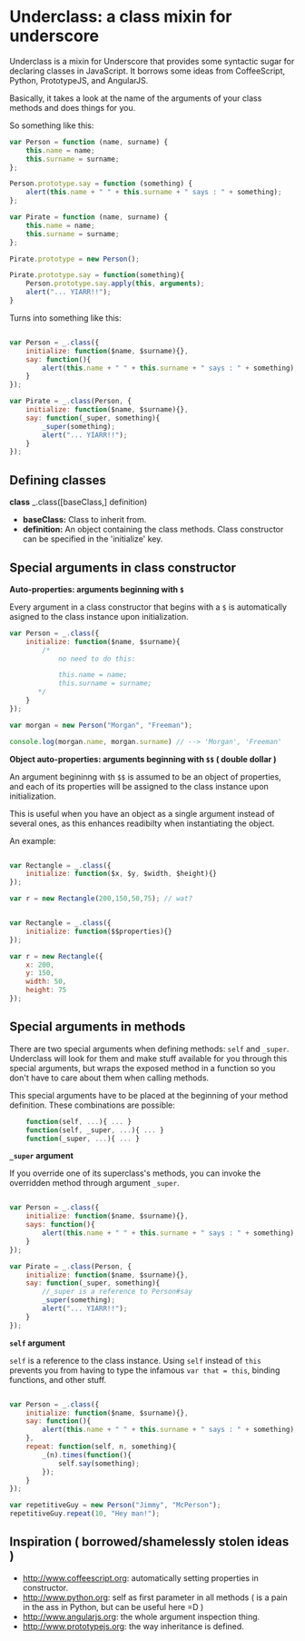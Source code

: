 Underclass: a class mixin for underscore
========================================

Underclass is a mixin for Underscore that provides some syntactic sugar for declaring classes in JavaScript.
It borrows some ideas from CoffeeScript, Python, PrototypeJS, and AngularJS.

Basically, it takes a look at the name of the arguments of your class methods and does things for you.

So something like this:

```javascript
var Person = function (name, surname) {
    this.name = name;
    this.surname = surname;
};

Person.prototype.say = function (something) {
    alert(this.name + " " + this.surname + " says : " + something);
};

var Pirate = function (name, surname) {
    this.name = name;
    this.surname = surname;
};

Pirate.prototype = new Person();

Pirate.prototype.say = function(something){
    Person.prototype.say.apply(this, arguments);
    alert("... YIARR!!");
}
```

Turns into something like this:

```javascript

var Person = _.class({
    initialize: function($name, $surname){},
    say: function(){
        alert(this.name + " " + this.surname + " says : " + something);
    }
});

var Pirate = _.class(Person, {
    initialize: function($name, $surname){},
    say: function(_super, something){
        _super(something);
        alert("... YIARR!!");
    }
});
```

Defining classes
----------------

**class** _.class([baseClass,] definition)

* **baseClass:** Class to inherit from.
* **definition:** An object containing the class methods. Class constructor can be specified in the 'initialize' key.


Special arguments in class constructor
--------------------------------------

**Auto-properties: arguments beginning with `$`**

Every argument in a class constructor that begins with a `$` is automatically asigned to the class instance upon initialization.

```javascript
var Person = _.class({
    initialize: function($name, $surname){
        /*
            no need to do this:

            this.name = name;
            this.surname = surname;
       */
    }
});

var morgan = new Person("Morgan", "Freeman");

console.log(morgan.name, morgan.surname) // --> 'Morgan', 'Freeman'
```

**Object auto-properties: arguments beginning with `$$` ( double dollar )**

An argument begininng with `$$` is assumed to be an object of properties, and each of its properties will be assigned to the class instance upon initialization.

This is useful when you have an object as a single argument instead of several ones, as this enhances readibilty when instantiating the object.

An example:

```javascript

var Rectangle = _.class({
    initialize: function($x, $y, $width, $height){}
});

var r = new Rectangle(200,150,50,75); // wat?
```

```javascript

var Rectangle = _.class({
    initialize: function($$properties){}
});

var r = new Rectangle({
    x: 200,
    y: 150,
    width: 50,
    height: 75
});
```

Special arguments in methods
----------------------------

There are two special arguments when defining methods: `self` and `_super`. Underclass will look for them and make stuff available for you through this special arguments, but wraps the exposed method in a function so you don't have to care about them when calling methods.

This special arguments have to be placed at the beginning of your method definition. These combinations are possible:

```javascript
    function(self, ...){ ... }
    function(self, _super, ...){ ... }
    function(_super, ...){ ... }
```

**`_super` argument**

If you override one of its superclass's methods, you can invoke the overridden method through argument `_super`.

```javascript

var Person = _.class({
    initialize: function($name, $surname){},
    says: function(){
        alert(this.name + " " + this.surname + " says : " + something);
    }
});

var Pirate = _.class(Person, {
    initialize: function($name, $surname){},
    say: function(_super, something){
        //_super is a reference to Person#say
        _super(something);
        alert("... YIARR!!");
    }
});
```

**`self` argument**

`self` is a reference to the class instance. Using `self` instead of `this` prevents you from having to type the infamous `var that = this`, binding functions, and other stuff.

```javascript

var Person = _.class({
    initialize: function($name, $surname){},
    say: function(){
        alert(this.name + " " + this.surname + " says : " + something);
    },
    repeat: function(self, n, something){
        _(n).times(function(){
            self.say(something);
        });
    }
});

var repetitiveGuy = new Person("Jimmy", "McPerson");
repetitiveGuy.repeat(10, "Hey man!");
```

Inspiration ( borrowed/shamelessly stolen ideas )
-------------------------------------------------

* http://www.coffeescript.org: automatically setting properties in constructor.
* http://www.python.org: self as first parameter in all methods ( is a pain in the ass in Python, but can be useful here =D )
* http://www.angularjs.org: the whole argument inspection thing.
* http://www.prototypejs.org: the way inheritance is defined.
